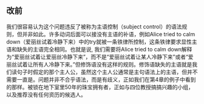 ## 改前

我们很容易认为这个问题违反了被称为主语控制（subject control）的语法规则，但并非如此。许多动词后面可以接没有主语的补语，例如Alice tried to calm down（爱丽丝试着冷静下来）中的try就被一条铁律所控制，这条铁律要求显性主语和缺失的主语完全相同。也就是说, 我们需要将Alice tried to calm down解释为“爱丽丝试着让爱丽丝冷静下来”，而不是“爱丽丝试着让某人冷静下来”或者“爱丽丝试着让所有人冷静下来。”但修饰语没有这样的规则。修饰语缺失的主语就是我们读句子时假定的那个主人公，虽然这个主人公通常是主句语法上的主语，但并不需要一直是。问题并非不合乎语法，而是有歧义，正如我们在第4章的例子中看到的那样。被锁在地下室里50年的珠宝拥有者，正如与四位教授搞搞兴趣的小组，以及推荐没有任何资历的候选人。 
